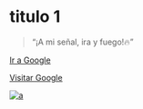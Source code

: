 # titulo 1 
>“¡A mi señal, ira y  fuego!🔥” 

[Ir a Google](http://www.google.es)

[Visitar Google](https://www.google.es "Texto (cuando ponemos el cursor encima)")

[![a](https://1000logos.net/wp-content/uploads/2021/05/GitHub-logo.png)](www.google.es)
